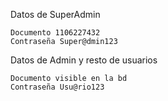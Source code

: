 Datos de SuperAdmin

    Documento 1106227432
    Contraseña Super@dmin123

Datos de Admin y resto de usuarios

    Documento visible en la bd
    Contraseña Usu@rio123